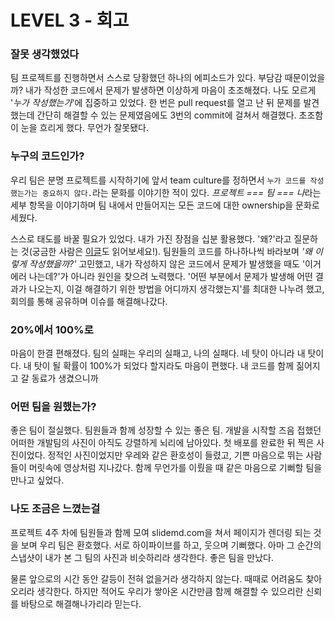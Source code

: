 # LEVEL 3 - 회고

### 잘못 생각했었다

팀 프로젝트를 진행하면서 스스로 당황했던 하나의 에피소드가 있다. 부담감 때문이었을까? 내가 작성한 코드에서 문제가 발생하면 이상하게 마음이 초조해졌다. 나도 모르게 '*누가 작성했는가*'에 집중하고 있었다. 한 번은 pull request를 열고 난 뒤 문제를 발견했는데 간단히 해결할 수 있는 문제였음에도 3번의 commit에 걸쳐서 해결했다. 초조함이 눈을 흐리게 했다. 무언가 잘못됐다.

### 누구의 코드인가?

우리 팀은 분명 프로젝트를 시작하기에 앞서 team culture를 정하면서 `누가 코드를 작성했는가는 중요하지 않다.`라는 문화를 이야기한 적이 있다. *프로젝트 === 팀 === 나*라는 세부 항목을 이야기하며 팀 내에서 만들어지는 모든 코드에 대한 ownership을 문화로 세웠다.

스스로 태도를 바꿀 필요가 있었다. 내가 가진 장점을 십분 활용했다. '왜?'라고 질문하는 것(궁금한 사람은 [이글](level2-성장.md)도 읽어보세요!). 팀원들의 코드를 하나하나씩 바라보며 *'왜 이렇게 작성했을까?'* 고민했고, 내가 작성하지 않은 코드에서 문제가 발생했을 때도 '이거 에러 나는데?'가 아니라 원인을 찾으려 노력했다. '어떤 부분에서 문제가 발생해 어떤 결과가 나오는지, 이걸 해결하기 위한 방법을 어디까지 생각했는지'를 최대한 나누려 했고, 회의를 통해 공유하며 이슈를 해결해나갔다.

### 20%에서 100%로

마음이 한결 편해졌다. 팀의 실패는 우리의 실패고, 나의 실패다. 네 탓이 아니라 내 탓이다. 내 탓이 될 확률이 100%가 되었다 할지라도 마음이 편했다. 내 코드를 함께 짊어지고 갈 동료가 생겼으니까

### 어떤 팀을 원했는가?

좋은 팀이 절실했다. 팀원들과 함께 성장할 수 있는 좋은 팀. 개발을 시작할 즈음 접했던 어떠한 개발팀의 사진이 아직도 강렬하게 뇌리에 남아있다. 첫 배포를 완료한 뒤 찍은 사진이었다. 정적인 사진이었지만 우레와 같은 환호성이 들렸고, 기쁜 마음으로 뛰는 사람들이 머릿속에 영상처럼 지나갔다. 함께 무언가를 이뤘을 때 같은 마음으로 기뻐할 팀을 만나고 싶었다.

### 나도 조금은 느꼈는걸

프로젝트 4주 차에 팀원들과 함께 모여 slidemd.com을 쳐서 페이지가 렌더링 되는 것을 보며 우리 팀은 환호했다. 서로 하이파이브를 하고, 웃으며 기뻐했다. 아마 그 순간의 스냅샷이 내가 본 그 팀의 사진과 비슷하리라 생각한다. 좋은 팀을 만났다.

물론 앞으로의 시간 동안 갈등이 전혀 없을거라 생각하지 않는다. 때때로 어려움도 찾아오리라 생각한다. 하지만 적어도 우리가 쌓아온 시간만큼 함께 해결할 수 있으리란 신뢰를 바탕으로 해결해나가리라 믿는다.
